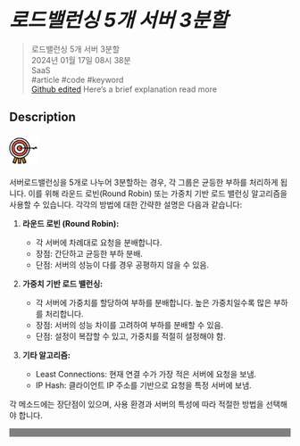 # **<span style="font-size: 35px; font-style: italic;">로드밸런싱 5개 서버 3분할</span>**

>로드밸런싱 5개 서버 3분할  
2024년 01월 17일 08시 38분  
SaaS  
#article #code #keyword  
[Github edited](https://github.com/d10000usd/WebDocuments/tree/main/public/md/Gpt "깃허브")
Here’s a brief explanation read more
## Description  

<body class="body-full"><div class="c-custom-card"> <div class="spacing mb-2">  



###  <img src="https://raw.githubusercontent.com/d10000usd/WebDocuments/main/public/icon/Team/40-goal.svg" width="50" height="50" />   

  서버로드밸런싱을 5개로 나누어 3분할하는 경우, 각 그룹은 균등한 부하를 처리하게 됩니다. 이를 위해 라운드 로빈(Round Robin) 또는 가중치 기반 로드 밸런싱 알고리즘을 사용할 수 있습니다. 각각의 방법에 대한 간략한 설명은 다음과 같습니다:

1. **라운드 로빈 (Round Robin):**
   - 각 서버에 차례대로 요청을 분배합니다.
   - 장점: 간단하고 균등한 부하 분배.
   - 단점: 서버의 성능이 다를 경우 공평하지 않을 수 있음.

2. **가중치 기반 로드 밸런싱:**
   - 각 서버에 가중치를 할당하여 부하를 분배합니다. 높은 가중치일수록 많은 부하를 처리합니다.
   - 장점: 서버의 성능 차이를 고려하여 부하를 분배할 수 있음.
   - 단점: 설정이 복잡할 수 있고, 가중치를 적절히 설정해야 함.

3. **기타 알고리즘:**
   - Least Connections: 현재 연결 수가 가장 적은 서버에 요청을 보냄.
   - IP Hash: 클라이언트 IP 주소를 기반으로 요청을 특정 서버에 보냄.

각 메소드에는 장단점이 있으며, 사용 환경과 서버의 특성에 따라 적절한 방법을 선택해야 합니다.


  </div></div></div>

  <div style="background-color: grey; height: 15px;"></div>

  